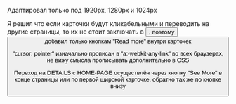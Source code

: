 Адаптировал только под 1920px, 1280px и 1024px

Я решил что если карточки будут кликабельными и переводить на другие страницы, то их не стоит заключать в <button>, поэтому <button> добавил только кнопкам "Read more" внутри карточек

"cursor: pointer" изначально прописан в "a:-webkit-any-link" во всех браузерах, не вижу смысла прописывать дополнительно в CSS

Переход на DETAILS с HOME-PAGE осуществлён через кнопку "See More" в конце страницы или по первой широкой карточке, обратно так же по кнопке внизу
